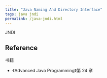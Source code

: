 ```yaml
---
title: "Java Naming And Directory Interface"
tags: java jndi
permalink: /java-jndi.html
---
```


JNDI

## Reference

书籍

- 《Advanced Java Programming》第 24 章

